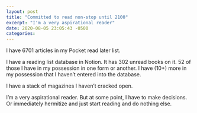 ```yaml
---
layout: post
title: "Committed to read non-stop until 2100"
excerpt: "I'm a very aspirational reader"
date: 2020-08-05 23:05:43 -0500
categories: 
---
```


I have 6701 articles in my Pocket read later list.

I have a reading list database in Notion. It has 302 unread books on it. 52 of those I have in my possession in one form or another. I have (10+) more in my possession that I haven’t entered into the database.

I have a stack of magazines I haven’t cracked open.

I’m a very aspirational reader. But at some point, I have to make decisions. Or immediately hermitize and just start reading and do nothing else.